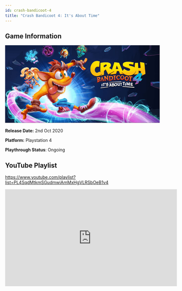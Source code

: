 ```yaml
---
id: crash-bandicoot-4
title: "Crash Bandicoot 4: It's About Time"
---
```


## Game Information

![image info](../../static/games/crash-4.jpg)

**Release Date:** 2nd Oct 2020

**Platform:** Playstation 4

**Playthrough Status**: Ongoing

## YouTube Playlist

https://www.youtube.com/playlist?list=PL4SqdMtkmSGudmwiAmMxHgVLRSbOeB1v4

<iframe width="560" height="315" src="https://www.youtube-nocookie.com/embed/videoseries?list=PL4SqdMtkmSGudmwiAmMxHgVLRSbOeB1v4" frameborder="0" allow="accelerometer; autoplay; clipboard-write; encrypted-media; gyroscope; picture-in-picture" allowfullscreen></iframe>